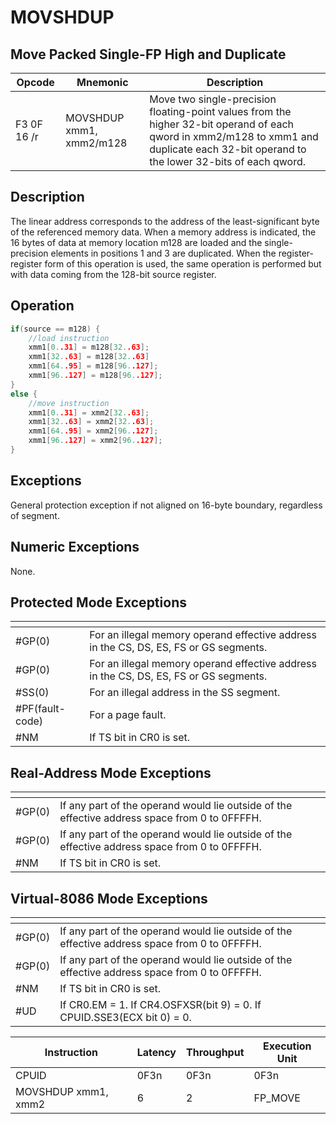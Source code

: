# MOVSHDUP
 
## Move Packed Single-FP High and Duplicate
 
 
|Opcode|Mnemonic|Description|
|-|-|-|
|F3 0F 16 /r|MOVSHDUP xmm1, xmm2/m128|Move two single-precision floating-point values from the higher 32-bit operand of each qword in xmm2/m128 to xmm1 and duplicate each 32-bit operand to the lower 32-bits of each qword.|
 
## Description
 
The linear address corresponds to the address of the least-significant byte of the referenced memory data. When a memory address is indicated, the 16 bytes of data at memory location m128 are loaded and the single-precision elements in positions 1 and 3 are duplicated. When the register-register form of this operation is used, the same operation is performed but with data coming from the 128-bit source register.
 
 
## Operation
 
```c
if(source == m128) {
	//load instruction
	xmm1[0..31] = m128[32..63];
	xmm1[32..63] = m128[32..63]
	xmm1[64..95] = m128[96..127];
	xmm1[96..127] = m128[96..127];
}
else {
	//move instruction
	xmm1[0..31] = xmm2[32..63];
	xmm1[32..63] = xmm2[32..63];
	xmm1[64..95] = xmm2[96..127];
	xmm1[96..127] = xmm2[96..127];
}

```
 
 
## Exceptions
 
General protection exception if not aligned on 16-byte boundary, regardless of segment.
 
## Numeric Exceptions
 
None.
 
## Protected Mode Exceptions
 
|[]()||
|-|-|
|#GP(0)|For an illegal memory operand effective address in the CS, DS, ES, FS or GS segments.|
|#GP(0)|For an illegal memory operand effective address in the CS, DS, ES, FS or GS segments.|
|#SS(0)|For an illegal address in the SS segment.|
|#PF(fault-code)|For a page fault.|
|#NM|If TS bit in CR0 is set.|
 
## Real-Address Mode Exceptions
 
|[]()||
|-|-|
|#GP(0)|If any part of the operand would lie outside of the effective address space from 0 to 0FFFFH.|
|#GP(0)|If any part of the operand would lie outside of the effective address space from 0 to 0FFFFH.|
|#NM|If TS bit in CR0 is set.|
 
## Virtual-8086 Mode Exceptions
 
|[]()||
|-|-|
|#GP(0)|If any part of the operand would lie outside of the effective address space from 0 to 0FFFFH.|
|#GP(0)|If any part of the operand would lie outside of the effective address space from 0 to 0FFFFH.|
|#NM|If TS bit in CR0 is set.|
|#UD|If CR0.EM = 1. If CR4.OSFXSR(bit 9) = 0. If CPUID.SSE3(ECX bit 0) = 0.|
 
|Instruction|Latency|Throughput|Execution Unit|
|-|-|-|-|
|CPUID|0F3n|0F3n|0F3n|
|MOVSHDUP xmm1, xmm2|6|2|FP_MOVE|
